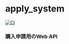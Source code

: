 # apply_system
[![CI](https://github.com/CityBear3/apply_system/actions/workflows/blank.yml/badge.svg)](https://github.com/CityBear3/apply_system/actions/workflows/blank.yml)
### 購入申請用のWeb API

